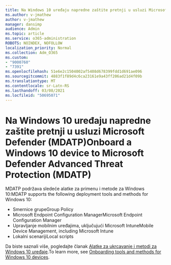 ```yaml
---
title: Na Windows 10 uređaju napredne zaštite pretnji u usluzi Microsoft Defender (MDATP)
ms.author: v-jmathew
author: v-jmathew
manager: dansimp
audience: Admin
ms.topic: article
ms.service: o365-administration
ROBOTS: NOINDEX, NOFOLLOW
localization_priority: Normal
ms.collection: Adm_O365
ms.custom:
- "9000760"
- "7391"
ms.openlocfilehash: 51e6e2c1504002af5408d678399fdd1d691ae096
ms.sourcegitcommit: 4883f1f89d4c6ca23161e9a43ff206ad21d4f09b
ms.translationtype: MT
ms.contentlocale: sr-Latn-RS
ms.lasthandoff: 03/08/2021
ms.locfileid: "50695071"
---
```

# <a name="onboard-a-windows-10-device-to-microsoft-defender-advanced-threat-protection-mdatp"></a><span data-ttu-id="31403-102">Na Windows 10 uređaju napredne zaštite pretnji u usluzi Microsoft Defender (MDATP)</span><span class="sxs-lookup"><span data-stu-id="31403-102">Onboard a Windows 10 device to Microsoft Defender Advanced Threat Protection (MDATP)</span></span>

<span data-ttu-id="31403-103">MDATP podržava sledeće alatke za primenu i metode za Windows 10:</span><span class="sxs-lookup"><span data-stu-id="31403-103">MDATP supports the following deployment tools and methods for Windows 10:</span></span>

- <span data-ttu-id="31403-104">Smernice grupe</span><span class="sxs-lookup"><span data-stu-id="31403-104">Group Policy</span></span>
- <span data-ttu-id="31403-105">Microsoft Endpoint Configuration Manager</span><span class="sxs-lookup"><span data-stu-id="31403-105">Microsoft Endpoint Configuration Manager</span></span>
- <span data-ttu-id="31403-106">Upravljanje mobilnim uređajima, uključujući Microsoft Intune</span><span class="sxs-lookup"><span data-stu-id="31403-106">Mobile Device Management, including Microsoft Intune</span></span>
- <span data-ttu-id="31403-107">Lokalni scenariji</span><span class="sxs-lookup"><span data-stu-id="31403-107">Local scripts</span></span>

<span data-ttu-id="31403-108">Da biste saznali više, pogledajte članak [Alatke za ukrcavanje i metodi za Windows 10 uređaje](https://go.microsoft.com/fwlink/?linkid=2143460).</span><span class="sxs-lookup"><span data-stu-id="31403-108">To learn more, see [Onboarding tools and methods for Windows 10 devices](https://go.microsoft.com/fwlink/?linkid=2143460).</span></span>
